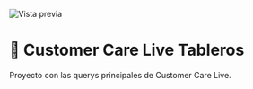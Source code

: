 ![Vista previa](https://i.postimg.cc/zG9H4704/download.png)

# 🚀 Customer Care Live Tableros

Proyecto con las querys principales de Customer Care Live.
